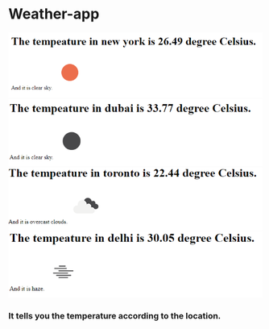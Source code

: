 # Weather-app
![website images](Weather%20app%20website%20.png)
![website images](Weather%20app%20website%202.png)
![website images](Weather%20app%20website3%20.png)
![website images](Weather%20app%20website4%20.png)
### It tells you the temperature according to the location.
